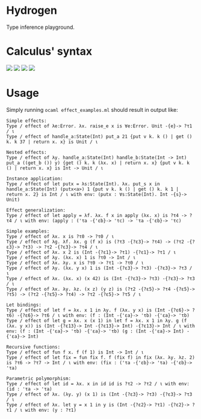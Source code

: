 # Hydrogen
Type inference playground.

# Calculus' syntax
<img src="https://render.githubusercontent.com/render/math?math=\text{var} \ni x,\dots">

<img src="https://render.githubusercontent.com/render/math?math=\text{tvar} \ni \alpha,\dots">

<img src="https://render.githubusercontent.com/render/math?math=\text{type} \ni \tau \Coloneqq \alpha \mid \text{Int} \mid \tau \rightarrow \tau">

<img src="https://render.githubusercontent.com/render/math?math=\text{expr} \ni e \Coloneqq x \mid n \mid \lambda x . e \mid \text{fun} f x . e \mid e \: e \mid \text{let} x = e \: \text{in} \: e">

# Usage
Simply running `ocaml effect_examples.ml` should result in output like:
```
Simple effects:
Type / effect of λe:Error. λx. raise_e x is ∀e:Error. Unit -{e}-> ?τ1 / ι
Type / effect of handle_a:State(Int) put_a 21 {put v k. k () | get () k. k 37 | return x. x} is Unit / ι

Nested effects:
Type / effect of λy. handle_a:State(Int) handle_b:State(Int -> Int) put_a ((get_b ()) y) {get () k. k (λx. x) | return x. x} {put v k. k () | return x. x} is Int -> Unit / ι

Instance application:
Type / effect of let putx = λs:State(Int). λx. put_s x in handle_a:State(Int) (putx<a>) 1 {put v k. k () | get () k. k 1 | return x. 2} is Int / ι with env: (putx : ∀s:State(Int). Int -{s}-> Unit)

Effect generalization:
Type / effect of let apply = λf. λx. f x in apply (λx. x) is ?τ4 -> ?τ4 / ι with env: (apply : ('τa -{'εb}-> 'τc) -> 'τa -{'εb}-> 'τc)

Simple examples:
Type / effect of λx. x is ?τ0 -> ?τ0 / ι
Type / effect of λg. λf. λx. g (f x) is (?τ3 -{?ε3}-> ?τ4) -> (?τ2 -{?ε3}-> ?τ3) -> ?τ2 -{?ε3}-> ?τ4 / ι
Type / effect of λx. x 2 is (Int -{?ε1}-> ?τ1) -{?ε1}-> ?τ1 / ι
Type / effect of λy. (λx. x) 1 is ?τ0 -> Int / ι
Type / effect of λx. λy. x is ?τ0 -> ?τ1 -> ?τ0 / ι
Type / effect of λy. (λx. y x) 1 is (Int -{?ε3}-> ?τ3) -{?ε3}-> ?τ3 / ι
Type / effect of λx. (λx. x) (x 42) is (Int -{?ε3}-> ?τ3) -{?ε3}-> ?τ3 / ι
Type / effect of λx. λy. λz. (x z) (y z) is (?τ2 -{?ε5}-> ?τ4 -{?ε5}-> ?τ5) -> (?τ2 -{?ε5}-> ?τ4) -> ?τ2 -{?ε5}-> ?τ5 / ι

Let bindings:
Type / effect of let f = λx. x 1 in λy. f (λx. y x) is (Int -{?ε6}-> ?τ6) -{?ε6}-> ?τ6 / ι with env: (f : (Int -{'εa}-> 'τb) -{'εa}-> 'τb)
Type / effect of let g = λx. x (x 1) in let f = λx. x 1 in λy. g (f (λx. y x)) is (Int -{?ε13}-> Int -{?ε13}-> Int) -{?ε13}-> Int / ι with env: (f : (Int -{'εa}-> 'τb) -{'εa}-> 'τb) (g : (Int -{'εa}-> Int) -{'εa}-> Int)

Recursive functions:
Type / effect of fun f x. f (f 1) is Int -> Int / ι
Type / effect of let fix = fun fix f. f (fix f) in fix (λx. λy. λz. 2) is ?τ6 -> ?τ7 -> Int / ι with env: (fix : ('τa -{'εb}-> 'τa) -{'εb}-> 'τa)

Parametric polymorphism:
Type / effect of let id = λx. x in id id is ?τ2 -> ?τ2 / ι with env: (id : 'τa -> 'τa)
Type / effect of λx. (λy. y) (x 1) is (Int -{?ε3}-> ?τ3) -{?ε3}-> ?τ3 / ι
Type / effect of λx. let y = x 1 in y is (Int -{?ε2}-> ?τ1) -{?ε2}-> ?τ1 / ι with env: (y : ?τ1)

```
